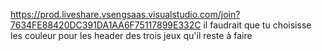 https://prod.liveshare.vsengsaas.visualstudio.com/join?7634FE88420DC391DA1AA6F75117899E332C
il faudrait que tu choisisse les couleur pour les header des trois jeux qu'il reste à faire